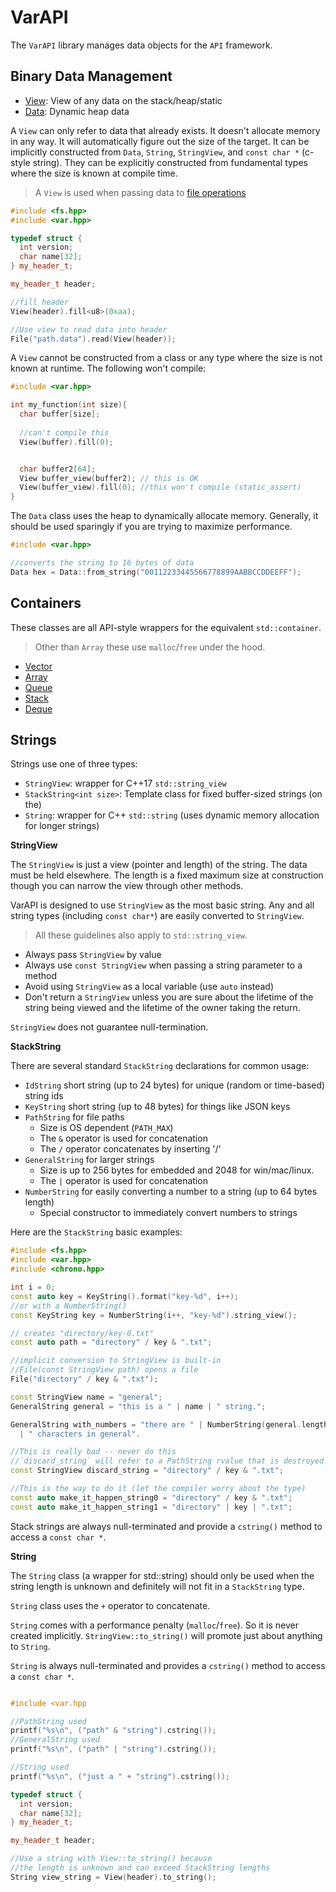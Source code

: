 # VarAPI

The `VarAPI` library manages data objects for the `API` framework.

## Binary Data Management

- [View](include/var/View.hpp): View of any data on the stack/heap/static
- [Data](include/var/Data.hpp): Dynamic heap data

A `View` can only refer to data that already exists. It doesn't allocate memory in any way. It will automatically figure out the size of the target. It can be implicitly constructed from `Data`, `String`, `StringView`, and `const char *` (c-style string). They can be explicitly constructed from fundamental types where the size is known at compile time. 

> A `View` is used when passing data to [file operations](../fsAPI/README.md)

```c++
#include <fs.hpp>
#include <var.hpp>

typedef struct {
  int version;
  char name[32];
} my_header_t;

my_header_t header;

//fill header
View(header).fill<u8>(0xaa);

//Use view to read data into header
File("path.data").read(View(header));
```

A `View` cannot be constructed from a class or any type where the size is not known at runtime. The following won't compile:

```c++
#include <var.hpp>

int my_function(int size){
  char buffer[size];
  
  //can't compile this
  View(buffer).fill(0);


  char buffer2[64];
  View buffer_view(buffer2); // this is OK
  View(buffer_view).fill(0); //this won't compile (static_assert)
}
```

The `Data` class uses the heap to dynamically allocate memory. Generally, it should be used sparingly if you are trying to maximize performance.


```c++
#include <var.hpp>

//converts the string to 16 bytes of data
Data hex = Data::from_string("00112233445566778899AABBCCDDEEFF");
```

## Containers

These classes are all API-style wrappers for the equivalent `std::container`. 

> Other than `Array` these use `malloc`/`free` under the hood.

- [Vector](include/var/Vector.hpp)
- [Array](include/var/Array.hpp)
- [Queue](include/var/Queue.hpp)
- [Stack](include/var/Stack.hpp)
- [Deque](include/var/Deque.hpp)


## Strings

Strings use one of three types:

- `StringView`: wrapper for C++17 `std::string_view`
- `StackString<int size>`: Template class for fixed buffer-sized strings (on the)
- `String`: wrapper for C++ `std::string` (uses dynamic memory allocation for longer strings)

**StringView**

The `StringView` is just a view (pointer and length) of the string. The data must be held elsewhere. The length is a fixed maximum size at construction though you can narrow the view through other methods.

VarAPI is designed to use `StringView` as the most basic string. Any and all string types (including `const char*`) are easily converted to `StringView`.

> All these guidelines also apply to `std::string_view`.

- Always pass `StringView` by value
- Always use `const StringView` when passing a string parameter to a method
- Avoid using `StringView` as a local variable (use `auto` instead)
- Don't return a `StringView` unless you are sure about the lifetime of the string being viewed and the lifetime of the owner taking the return.

`StringView` does not guarantee null-termination.

**StackString**

There are several standard `StackString` declarations for common usage:

- `IdString` short string (up to 24 bytes) for unique (random or time-based) string ids
- `KeyString` short string (up to 48 bytes) for things like JSON keys
- `PathString` for file paths
  - Size is OS dependent (`PATH_MAX`)
  - The `&` operator is used for concatenation
  - The `/` operator concatenates by inserting '/'
- `GeneralString` for larger strings
  - Size is up to 256 bytes for embedded and 2048 for win/mac/linux.
  - The `|` operator is used for concatenation
- `NumberString` for easily converting a number to a string (up to 64 bytes length)
  - Special constructor to immediately convert numbers to strings

Here are the `StackString` basic examples:

```c++
#include <fs.hpp>
#include <var.hpp>
#include <chrono.hpp>

int i = 0;
const auto key = KeyString().format("key-%d", i++);
//or with a NumberString()
const KeyString key = NumberString(i++, "key-%d").string_view();

// creates "directory/key-0.txt"
const auto path = "directory" / key & ".txt";

//implicit conversion to StringView is built-in
//File(const StringView path) opens a file
File("directory" / key & ".txt");

const StringView name = "general";
GeneralString general = "this is a " | name | " string.";

GeneralString with_numbers = "there are " | NumberString(general.length())
  | " characters in general".

//This is really bad -- never do this
//`discard_string` will refer to a PathString rvalue that is destroyed
const StringView discard_string = "directory" / key & ".txt";

//This is the way to do it (let the compiler worry about the type)
const auto make_it_happen_string0 = "directory" / key & ".txt";
const auto make_it_happen_string1 = "directory" | key | ".txt";
```

Stack strings are always null-terminated and provide a `cstring()` method to access a `const char *`.

**String**

The `String` class (a wrapper for std::string) should only be used when the string length is unknown and definitely will not fit in a `StackString` type.

`String` class uses the `+` operator to concatenate.

`String` comes with a performance penalty (`malloc`/`free`). So it is never created implicitly. `StringView::to_string()` will promote just about anything to `String`.

`String` is always null-terminated and provides a `cstring()` method to access a `const char *`.

```c++

#include <var.hpp

//PathString used
printf("%s\n", ("path" & "string").cstring());
//GeneralString used
printf("%s\n", ("path" | "string").cstring());

//String used
printf("%s\n", ("just a " + "string").cstring());

typedef struct {
  int version;
  char name[32];
} my_header_t;

my_header_t header;

//Use a string with View::to_string() because
//the length is unknown and can exceed StackString lengths
String view_string = View(header).to_string();
```